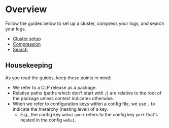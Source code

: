 # Overview

Follow the guides below to set up a cluster, compress your logs, and search your logs.

* [Cluster setup](quick-start-cluster-setup)
* [Compression](quick-start-compression)
* [Search](quick-start-search)

## Housekeeping

As you read the guides, keep these points in mind:

* We refer to a CLP release as a package.
* Relative paths (paths which don't start with `/`) are relative to the root of the package unless
  context indicates otherwise.
* When we refer to configuration keys within a config file, we use `.` to indicate the hierarchy
  (nesting level) of a key.
  * E.g., the config key `webui.port` refers to the config key `port` that's nested in the config 
    `webui`.
